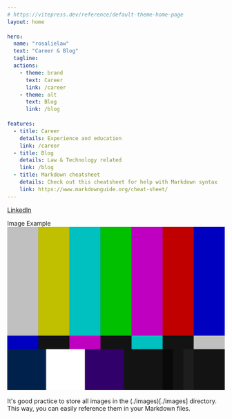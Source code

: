 ```yaml
---
# https://vitepress.dev/reference/default-theme-home-page
layout: home

hero:
  name: "rosalielaw"
  text: "Career & Blog"
  tagline: 
  actions:
    - theme: brand
      text: Career
      link: /career
    - theme: alt
      text: Blog
      link: /blog

features:
  - title: Career
    details: Experience and education
    link: /career
  - title: Blog
    details: Law & Technology related
    link: /blog
  - title: Markdown cheatsheet
    details: Check out this cheatsheet for help with Markdown syntax
    link: https://www.markdownguide.org/cheat-sheet/
---
```



[LinkedIn](https://www.linkedin.com/in/rosalie-van-der-hoeven-30925b1a4)

Image Example
![An image](./images/test.png)

It's good practice to store all images in the (./images)[./images] directory.
This way, you can easily reference them in your Markdown files.